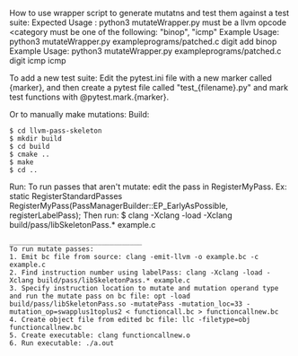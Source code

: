 
How to use wrapper script to generate mutatns and test them against a test suite:
Expected Usage : python3 mutateWrapper.py <filename relative path> <test suite marker> <opcode to modify> <category>
<opcode to modify> must be a llvm opcode
<category must be one of the following: "binop", "icmp"
Example Usage: python3 mutateWrapper.py exampleprograms/patched.c digit add binop 
Example Usage: python3 mutateWrapper.py exampleprograms/patched.c digit icmp icmp 

To add a new test suite: 
Edit the pytest.ini file with a new marker called {marker}, and then create a pytest file called "test_{filename}.py" and 
mark test functions with @pytest.mark.{marker}.


Or to manually make mutations:
Build:

    $ cd llvm-pass-skeleton
    $ mkdir build
    $ cd build
    $ cmake ..
    $ make
    $ cd ..

Run:
    To run passes that aren't mutate: edit the pass in RegisterMyPass. 
    Ex:
  static RegisterStandardPasses
  RegisterMyPass(PassManagerBuilder::EP_EarlyAsPossible,
                 registerLabelPass);
    Then run:
    $ clang -Xclang -load -Xclang build/pass/libSkeletonPass.* example.c

    _________________________________
    To run mutate passes:
    1. Emit bc file from source: clang -emit-llvm -o example.bc -c example.c
    2. Find instruction number using labelPass: clang -Xclang -load -Xclang build/pass/libSkeletonPass.* example.c
    3. Specify instruction location to mutate and mutation operand type and run the mutate pass on bc file: opt -load build/pass/libSkeletonPass.so -mutatePass -mutation_loc=33 -mutation_op=swapplus1toplus2 < functioncall.bc > functioncallnew.bc
    4. Create object file from edited bc file: llc -filetype=obj functioncallnew.bc
    5. Create executable: clang functioncallnew.o
    6. Run executable: ./a.out

